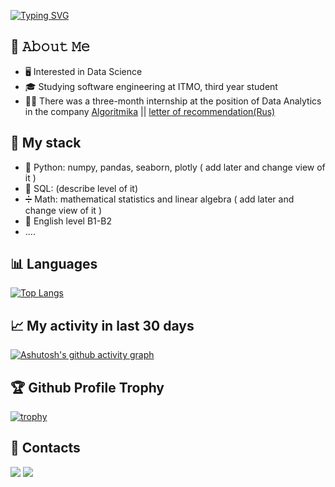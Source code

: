 [![Typing SVG](https://readme-typing-svg.herokuapp.com?color=%2336BCF7&lines=Computer+science+student)](https://git.io/typing-svg)
## :book: 𝙰𝚋𝚘𝚞𝚝 𝙼𝚎
- 🖥 Interested in Data Science
- 🎓 Studying software engineering at ITMO, third year student
- 🐱‍💻 There was a three-month internship at the position of Data Analytics in the company [Algoritmika](https://career.habr.com/companies/algoritmika) || 
[letter of recommendation(Rus)](https://github.com/Erkobrax/Erkobrax/blob/main/%D0%A0%D0%B5%D0%BA%D0%BE%D0%BC%D0%B5%D0%BD%D0%B4%D0%B0%D1%82%D0%B5%D0%BB%D1%8C%D0%BD%D0%BE%D0%B5_%D0%BF%D0%B8%D1%81%D1%8C%D0%BC%D0%BE.pdf)
## 💼 My stack
* 🐍 Python: numpy, pandas, seaborn, plotly ( add later and change view of it )
* 📙 SQL: (describe level of it)
* ➗ Math: mathematical statistics and linear algebra ( add later and change view of it )
* 💂‍ English level B1-B2
* ....
## 📊 Languages
[![Top Langs](https://github-readme-stats.vercel.app/api/top-langs/?username=Erkobrax&layout=compact)](https://github.com/anuraghazra/github-readme-stats)
## 📈  My activity in last 30 days
[![Ashutosh's github activity graph](https://activity-graph.herokuapp.com/graph?username=Erkobrax&theme=react-dark)](https://github.com/ashutosh00710/github-readme-activity-graph)
## :trophy: Github Profile Trophy
[![trophy](https://github-profile-trophy.vercel.app/?username=Erkobrax)](https://github.com/ryo-ma/github-profile-trophy)
## 🤝 Contacts
![](https://img.shields.io/badge/Tg-@Erkobraxx-blue) 
![](https://img.shields.io/badge/mail-denis_suvorov%40niuitmo.ru-green)  
